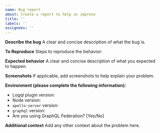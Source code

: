 ```yaml
---
name: Bug report
about: Create a report to help us improve
title: ''
labels: ''
assignees: ''
---
```


**Describe the bug**
A clear and concise description of what the bug is.

**To Reproduce**
Steps to reproduce the behavior:

**Expected behavior**
A clear and concise description of what you expected to happen.

**Screenshots**
If applicable, add screenshots to help explain your problem.

**Environment (please complete the following information):**

- Logql plugin version:
- Node version:
- `apollo-server` version:
- `graphql` version:
- Are you using GraphQL Federation? [Yes/No]

**Additional context**
Add any other context about the problem here.
